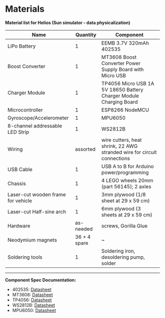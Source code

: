 # Materials
**Material list for Helios (Sun simulator - data physicalization)**

| Name                                 | Quantity       | Component                                                                 |
|--------------------------------------|----------------|---------------------------------------------------------------------------|
| LiPo Battery                         | 1              | EEMB 3.7V 320mAh 402535                                                   |
| Boost Converter                      | 1              | MT3608 Boost Converter Power Supply Board with Micro USB                 |
| Charger Module                       | 1              | TP4056 Micro USB 1A 5V 18650 Battery Charger Module Charging Board       |
| Microcontroller                      | 1              | ESP8266 NodeMCU                                                           |
| Gyroscope/Accelerometer              | 1              | MPU6050                                                                   |
| 8-channel addressable LED Strip      | 1              | WS2812B                                                                   |
| Wiring                               | assorted       | wire cutters, heat shrink, 22 AWG stranded wire for circuit connections  |
| USB Cable                            | 1              | USB A to B for Arduino power/programming                                 |
| Chassis                              | 1              | 4 LEGO wheels 20mm (part 56145); 2 axles                                  |
| Laser-cut wooden frame for vehicle   | 1              | 3mm plywood (1/8 sheet at 29 x 59 cm)                                     |
| Laser-cut Half-sine arch             | 1              | 6mm plywood (3 sheets at 29 x 59 cm)                                      |
| Hardware                             | as-needed      | screws, Gorilla Glue                                                      |
| Neodymium magnets                    | 36 + 4 spare   | ~                                                                         |
| Soldering tools                      | 1              | Soldering iron, desoldering pump, solder                                  |

---

**Component Spec Documentation:**
- 402535: [Datasheet](https://li-polymer-battery.com/wp-content/uploads/2021/03/LP402535-3.7V-320mAh-with-NTC-Datasheet.pdf)
- MT3608: [Datasheet](https://www.utmel.com/components/mt3608-2a-step-up-converter-datasheet-schematics-and-circuit?id=686)
- TP4056: [Datasheet](https://dlnmh9ip6v2uc.cloudfront.net/datasheets/Prototyping/TP4056.pdf)
- WS2812B: [Datasheet](https://www.digikey.com/en/htmldatasheets/production/1829370/0/0/1/ws2812b)
- MPU6050: [Datasheet](https://invensense.tdk.com/wp-content/uploads/2015/02/MPU-6000-Datasheet1.pdf)